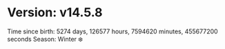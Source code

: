 # Version: v14.5.8
Time since birth: 5274 days, 126577 hours, 7594620 minutes, 455677200 seconds
Season: Winter ❄️
